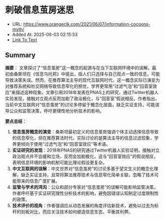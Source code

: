 # 刺破信息茧房迷思
- URL: https://www.orangeclk.com/2021/06/07/information-cocoons-myth/
- Added At: 2025-06-03 02:15:53
- [Link To Text](2025-06-03-刺破信息茧房迷思_raw.md)

## Summary
**摘要**：
文章探讨了“信息茧房”这一概念的起源与在当下互联网环境中的误解。最初由桑斯坦在《信息乌托邦》中提出，指人们只选择与自己观点一致的信息，可能导致决策失误。然而，在推荐算法主导的现代互联网时代，这一概念实际已演变为对推荐系统和社交网络导致信息窄化的担忧，学界更常用“过滤气泡”和“回音室效应”来描述这种现象。文章引用2018年发表在PNAS上的研究，通过Twitter机器人实验发现，接触对立观点反而加剧了政治极化，与“回音室”假说相反。作者指出，当前中文互联网对“信息茧房”的讨论多停留于概念化层面，缺乏实证支持，可能误导公众和监管决策，呼吁更理性地分析技术的影响。

**要点总结**：
1. **信息茧房概念的演变**：桑斯坦最初定义的信息茧房强调个体主动选择信息导致的信息窄化，但在推荐算法时代，实际讨论的是算法主导的信息过滤现象，学界更倾向于使用“过滤气泡”和“回音室效应”等术语。
2. **实证研究的发现**：2018年PNAS的研究通过Twitter机器人实验证明，接触对立政治观点并不会缓和立场，反而会加剧极化，这与“回音室效应”的假说相反，表明信息环境的影响机制可能比理论假设更复杂。
3. **中文互联网的误解**：中文世界对“信息茧房”的讨论多基于望文生义的概念化理解，缺乏实证支持，且常将算法推荐技术与信息窄化简单关联，忽略了技术可能带来的信息广度扩展。
4. **监管与学术的鸿沟**：公众和部分专家对“信息茧房”的误解可能影响监管决策，作者呼吁基于实证研究理性分析技术的影响，避免因错误认知制定过度限制性的政策。
5. **技术评价的视角**：作者强调应从动态发展的角度评估新技术，避免以过去为标杆的刻板对比，而应关注技术如何塑造信息生态，平衡其利弊。
